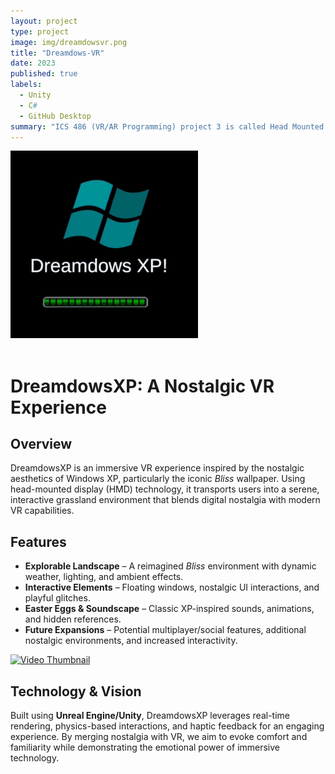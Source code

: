 ```yaml
---
layout: project
type: project
image: img/dreamdowsvr.png
title: "Dreamdows-VR"
date: 2023
published: true
labels:
  - Unity
  - C#
  - GitHub Desktop
summary: "ICS 486 (VR/AR Programming) project 3 is called Head Mounted Displays which is about virtual reality, or VR for short. Our VR project is called DreamdowsXP which is basically a grassland with WindowsXP aesthetics."
---
```

<img width="300px" class="rounded float-start pe-4" src="../img/dreamdowsvr.png">
<br><br>

# **DreamdowsXP: A Nostalgic VR Experience**

## **Overview**  
DreamdowsXP is an immersive VR experience inspired by the nostalgic aesthetics of Windows XP, particularly the iconic *Bliss* wallpaper. Using head-mounted display (HMD) technology, it transports users into a serene, interactive grassland environment that blends digital nostalgia with modern VR capabilities.  

## **Features**  
- **Explorable Landscape** – A reimagined *Bliss* environment with dynamic weather, lighting, and ambient effects.  
- **Interactive Elements** – Floating windows, nostalgic UI interactions, and playful glitches.  
- **Easter Eggs & Soundscape** – Classic XP-inspired sounds, animations, and hidden references.  
- **Future Expansions** – Potential multiplayer/social features, additional nostalgic environments, and increased interactivity.  

[![Video Thumbnail](https://img.youtube.com/vi/COX8gpAirPg/0.jpg)](https://youtu.be/COX8gpAirPg)

## **Technology & Vision**  
Built using **Unreal Engine/Unity**, DreamdowsXP leverages real-time rendering, physics-based interactions, and haptic feedback for an engaging experience. By merging nostalgia with VR, we aim to evoke comfort and familiarity while demonstrating the emotional power of immersive technology.  


